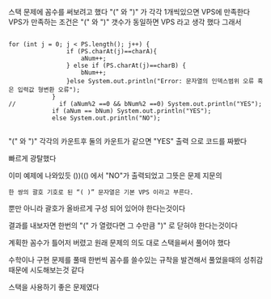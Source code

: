 스택 문제에 꼼수를 써보려고 했다
"(" 와 ")" 가 각각 1개씩있으면 VPS에 만족한다
VPS가 만족하는 조건은 "(" 와 ")" 갯수가 동일하면
VPS 라고 생각 했다
그래서
~~~

for (int j = 0; j < PS.length(); j++) {
                if (PS.charAt(j)==charA){
                    aNum++;
                } else if (PS.charAt(j)==charB) {
                    bNum++;
                }else System.out.println("Error: 문자열의 인덱스범위 오류 혹은 입력값 형변환 오류");
            }
//            if (aNum%2 ==0 && bNum%2 ==0) System.out.println("YES");
            if (aNum == bNum) System.out.println("YES");
            else System.out.println("NO");
           
~~~

"(" 와 ")" 각각의 카운트후 둘의 카운트가 같으면 "YES" 출력 으로
코드를 짜봤다

빠르게 광탈했다

이미 예제에 나와있듯
())(() 에서 "NO"가 출력되었고
그뜻은
문제 지문의
~~~
한 쌍의 괄호 기호로 된 “( )” 문자열은 기본 VPS 이라고 부른다.
~~~
뿐만 아니라 괄호가 올바르게 구성 되어 있어야 한다는것이다

결과를 내보자면 한번의 "(" 가 열렸다면 그 수만큼 ")" 로 닫혀야 한다는것이다

계획한 꼼수가 틀어저 버렸고
원래 문제의 의도 대로 스택을써서 풀어야 했다

수학이나 구현 문제를 풀때
한번씩 꼼수를 쓸수있는 규착을 발견해서 풀었을때의 성취감때문에
시도해보는것 같다

스택을 사용하기 좋은 문제였다